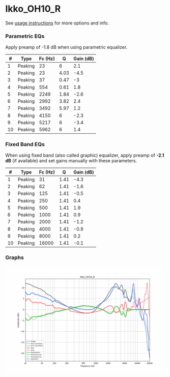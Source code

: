 # Ikko_OH10_R
See [usage instructions](https://github.com/jaakkopasanen/AutoEq#usage) for more options and info.

### Parametric EQs
Apply preamp of -1.8 dB when using parametric equalizer.

|   # | Type    |   Fc (Hz) |    Q |   Gain (dB) |
|-----|---------|-----------|------|-------------|
|   1 | Peaking |        23 | 6    |         2.1 |
|   2 | Peaking |        23 | 4.03 |        -4.5 |
|   3 | Peaking |        37 | 0.47 |        -3   |
|   4 | Peaking |       554 | 0.61 |         1.8 |
|   5 | Peaking |      2249 | 1.84 |        -2.6 |
|   6 | Peaking |      2992 | 3.82 |         2.4 |
|   7 | Peaking |      3492 | 5.97 |         1.2 |
|   8 | Peaking |      4150 | 6    |        -2.3 |
|   9 | Peaking |      5217 | 6    |        -3.4 |
|  10 | Peaking |      5962 | 6    |         1.4 |

### Fixed Band EQs
When using fixed band (also called graphic) equalizer, apply preamp of **-2.1 dB** (if available) and set gains manually with these parameters.

|   # | Type    |   Fc (Hz) |    Q |   Gain (dB) |
|-----|---------|-----------|------|-------------|
|   1 | Peaking |        31 | 1.41 |        -4.3 |
|   2 | Peaking |        62 | 1.41 |        -1.6 |
|   3 | Peaking |       125 | 1.41 |        -0.5 |
|   4 | Peaking |       250 | 1.41 |         0.4 |
|   5 | Peaking |       500 | 1.41 |         1.9 |
|   6 | Peaking |      1000 | 1.41 |         0.9 |
|   7 | Peaking |      2000 | 1.41 |        -1.2 |
|   8 | Peaking |      4000 | 1.41 |        -0.9 |
|   9 | Peaking |      8000 | 1.41 |         0.2 |
|  10 | Peaking |     16000 | 1.41 |        -0.1 |

### Graphs
![](./Ikko_OH10_R.png)

